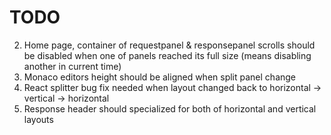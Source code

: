 # TODO
2) Home page, container of requestpanel & responsepanel scrolls should be disabled when one of panels reached its full size (means disabling another in current time)
3) Monaco editors height should be aligned when split panel change
4) React splitter bug fix needed when layout changed back to horizontal -> vertical -> horizontal
5) Response header should specialized for both of horizontal and vertical layouts